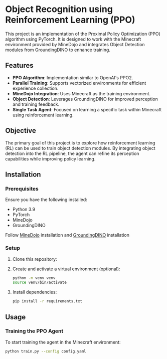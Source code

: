 # Object Recognition using Reinforcement Learning (PPO)

This project is an implementation of the Proximal Policy Optimization (PPO) algorithm using PyTorch. It is designed to work with the Minecraft environment provided by MineDojo and integrates Object Detection modules from GroundingDINO to enhance training.

## Features

- **PPO Algorithm**: Implementation similar to OpenAI's PPO2.
- **Parallel Training**: Supports vectorized environments for efficient experience collection.
- **MineDojo Integration**: Uses Minecraft as the training environment.
- **Object Detection**: Leverages GroundingDINO for improved perception and training feedback.
- **Single Task Agent**: Focused on learning a specific task within Minecraft using reinforcement learning.

## Objective

The primary goal of this project is to explore how reinforcement learning (RL) can be used to train object detection modules. By integrating object detection into the RL pipeline, the agent can refine its perception capabilities while improving policy learning.

## Installation

### Prerequisites

Ensure you have the following installed:

- Python 3.9
- PyTorch
- MineDojo
- GroundingDINO

Follow [MineDojo](https://github.com/MineDojo/MineDojo) installation and [GroundingDINO](https://github.com/IDEA-Research/GroundingDINO) installation

### Setup

1. Clone this repository:

2. Create and activate a virtual environment (optional):
   ```bash
   python -m venv venv
   source venv/bin/activate
   ```
3. Install dependencies:
   ```bash
   pip install -r requirements.txt
   ```

## Usage

### Training the PPO Agent

To start training the agent in the Minecraft environment:

```bash
python train.py --config config.yaml
```




